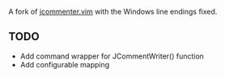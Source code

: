 
A fork of [jcommenter.vim](https://github.com/vim-scripts/jcommenter.vim) with
the Windows line endings fixed.

## TODO

- Add command wrapper for JCommentWriter() function
- Add configurable mapping


